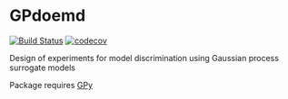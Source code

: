 # GPdoemd
[![Build Status](https://travis-ci.org/scwolof/GPdoemd.svg?branch=master)](https://travis-ci.org/scwolof/GPdoemd) [![codecov](https://codecov.io/gh/scwolof/GPdoemd/branch/master/graph/badge.svg)](https://codecov.io/gh/scwolof/GPdoemd)

Design of experiments for model discrimination using Gaussian process surrogate models

Package requires [GPy](https://github.com/SheffieldML/GPy)

